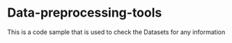 # Data-preprocessing-tools
This is a code sample that is used to check the Datasets for  any information 

